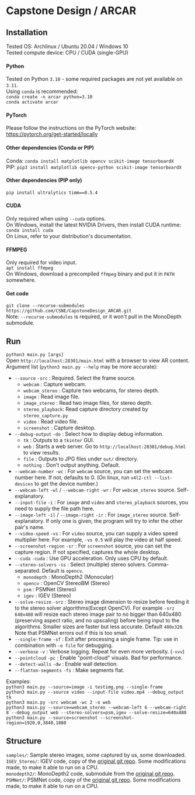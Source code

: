 # Capstone Design / ARCAR

## Installation
Tested OS: Archlinux / Ubuntu 20.04 / Windows 10  
Tested compute device: CPU / CUDA (single-GPU)
#### Python
Tested on Python `3.10` - some required packages are not yet available on `3.11`.  
Using `conda` is recommended:  
`conda create -n arcar python=3.10`  
`conda activate arcar`  
#### PyTorch
Please follow the instructions on the PyTorch website:  
https://pytorch.org/get-started/locally  
#### Other dependencies (Conda or PIP)
Conda: `conda install matplotlib opencv scikit-image tensorboardX`  
PIP: `pip3 install matplotlib opencv-python scikit-image tensorboardX`  
#### Other dependencies (PIP only)
`pip install ultralytics timm==0.5.4`
#### CUDA
Only required when using `--cuda` options.  
On Windows, install the latest NVIDIA Drivers, then install CUDA runtime: `conda install cuda`  
On Linux, refer to your distribution's documentation.
#### FFMPEG
Only required for video input.  
`apt install ffmpeg`  
On Windows, download a precompiled `ffmpeg` binary and put it in `PATH` somewhere.
#### Get code
`git clone --recurse-submodules https://github.com/CSNE/CapstoneDesign_ARCAR.git`  
Note: `--recurse-submodules` is required, or it won't pull in the MonoDepth submodule.

## Run
`python3 main.py [args]`  
Open `http://localhost:28301/main.html` with a browser to view AR content.  
Argument list (`python3 main.py --help` may be more accurate):  
- `--source` `-src` : Required. Select the frame source. 
    - `webcam` : Capture webcam.
    - `webcam_stereo` : Capture two webcams, for stereo depth.
    - `image` : Read image file.
    - `image_stereo` : Read two image files, for stereo depth.
    - `stereo_playback`: Read capture directory created by `stereo_capture.py`
    - `video` : Read video file.
    - `screenshot` : Capture desktop.
- `--debug-output` `-do` : Select how to display debug information.
    - `tk` : Outputs to a `tkinter` GUI.
    - `web` : Starts a web server. Go to `http://localhost:28301/debug.html` to view results.
    - `file` : Outputs to JPG files under `out/` directory.
    - `nothing` : Don't output anything. Default.
- `--webcam-number` `-wc` : For `webcam` source, you can set the webcam number here. If not, defaults to 0. (On linux, run `v4l2-ctl --list-devices` to get the device number.)
- `--webcam-left` `-wl` / `--webcam-right` `-wr` : For `webcam_stereo` source. Self-explanatory.
- `--input-file` `-i` : For `image` and `video` and `stereo_playback` sources, you need to supply the file path here.
- `--image-left` `-il` / `--image-right` `-ir` : For `image_stereo` source. Self-explanatory. If only one is given, the program will try to infer the other pair's name.  
- `--video-speed` `-vs` : For `video` source, you can supply a video speed multiplier here. For example, `-vs 0.5` will play the video at half speed.
- `--screenshot-region` `-sr` : For `screenshot` source, you can set the capture region. If not specified, captures the whole desktop.
- `--cuda` `-cuda` : Use GPU acceleration. Only uses CPU by default.
- `--stereo-solvers` `-ss` : Select (multiple) stereo solvers. Comma-separated. Default is `opencv`.
    - `monodepth` : MonoDepth2 (Monocular)
    - `opencv` : OpenCV StereoBM (Stereo)
    - `psm` : PSMNet (Stereo)
    - `igev` : IGEV (Stereo)
- `--solve-resize` `-srz` : Stereo image dimension to resize before feeding it to the stereo solver algorithms(Except OpenCV). For example `-srz 640x480` will resize each stereo image pair to no bigger than 640x480 (preserving aspect ratio, and no upscaling) before being input to the algorithms. Smaller sizes are faster but less accurate. Default `480x320`. Note that PSMNet errors out if this is too small.  
- `--single-frame` `-sf` : Exit after processing a single frame. Tip: use in combination with `-o file` for debugging.
- `--verbose` `-v` : Verbose logging. Repeat for even more verbosity. (`-vvv`)
- `--pointcloud` `-pc` : Enable "point-cloud" visuals. Bad for performance.
- `--detect-walls` `-dw` : Enable wall detection.
- `--flatten-segments` `-fs` : Make segments flat.

Examples:  
`python3 main.py --source=image -i testimg.png --single-frame`  
`python3 main.py --source video --input-file video.mp4 --debug_output tk`  
`python3 main.py -src webcam -wc 2 -o web`  
`python3 main.py --source=webcam_stereo --webcam-left 6 --webcam-right 8 --debug_output web --stereo-solvers=psm,igev --solve-resize=640x480`
`python3 main.py --source=screenshot --screenshot-region=1920,0,3840,1080`  

## Structure
`samples/`: Sample stereo images, some captured by us, some downloaded.  
`IGEV_Stereo/`: IGEV code, copy of the [original git repo](https://github.com/gangweiX/IGEV). Some modifications made, to make it able to run on a CPU.  
`monodepth2/`: MonoDepth2 code, submodule from the [original git repo](https://github.com/nianticlabs/monodepth2).  
`PSMNet/`: PSMNet code, copy of the [original git repo](https://github.com/JiaRenChang/PSMNet). Some modifications made, to make it able to run on a CPU.  

